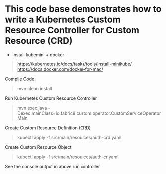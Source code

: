 # This code base demonstrates how to write a Kubernetes Custom Resource Controller for Custom Resource (CRD)

- Install kubemini + docker
> https://kubernetes.io/docs/tasks/tools/install-minikube/
> https://docs.docker.com/docker-for-mac/

Compile Code
> mvn clean install

Run Kubernetes Custom Resource Controller
> mvn exec:java -Dexec.mainClass=io.fabric8.custom.operator.CustomServiceOperatorMain

Create Custom Resource Definition (CRD) 
> kubectl apply -f src/main/resources/auth-crd.yaml

Create Custom Resource Object 
> kubectl apply -f src/main/resources/auth-cr.yaml

See the console output in above run controller
